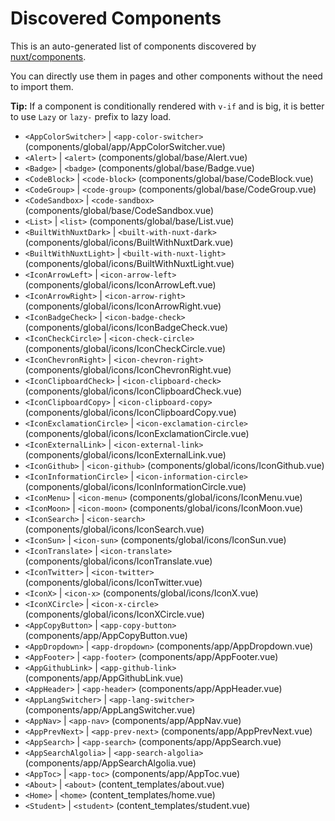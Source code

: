 # Discovered Components

This is an auto-generated list of components discovered by [nuxt/components](https://github.com/nuxt/components).

You can directly use them in pages and other components without the need to import them.

**Tip:** If a component is conditionally rendered with `v-if` and is big, it is better to use `Lazy` or `lazy-` prefix to lazy load.

- `<AppColorSwitcher>` | `<app-color-switcher>` (components/global/app/AppColorSwitcher.vue)
- `<Alert>` | `<alert>` (components/global/base/Alert.vue)
- `<Badge>` | `<badge>` (components/global/base/Badge.vue)
- `<CodeBlock>` | `<code-block>` (components/global/base/CodeBlock.vue)
- `<CodeGroup>` | `<code-group>` (components/global/base/CodeGroup.vue)
- `<CodeSandbox>` | `<code-sandbox>` (components/global/base/CodeSandbox.vue)
- `<List>` | `<list>` (components/global/base/List.vue)
- `<BuiltWithNuxtDark>` | `<built-with-nuxt-dark>` (components/global/icons/BuiltWithNuxtDark.vue)
- `<BuiltWithNuxtLight>` | `<built-with-nuxt-light>` (components/global/icons/BuiltWithNuxtLight.vue)
- `<IconArrowLeft>` | `<icon-arrow-left>` (components/global/icons/IconArrowLeft.vue)
- `<IconArrowRight>` | `<icon-arrow-right>` (components/global/icons/IconArrowRight.vue)
- `<IconBadgeCheck>` | `<icon-badge-check>` (components/global/icons/IconBadgeCheck.vue)
- `<IconCheckCircle>` | `<icon-check-circle>` (components/global/icons/IconCheckCircle.vue)
- `<IconChevronRight>` | `<icon-chevron-right>` (components/global/icons/IconChevronRight.vue)
- `<IconClipboardCheck>` | `<icon-clipboard-check>` (components/global/icons/IconClipboardCheck.vue)
- `<IconClipboardCopy>` | `<icon-clipboard-copy>` (components/global/icons/IconClipboardCopy.vue)
- `<IconExclamationCircle>` | `<icon-exclamation-circle>` (components/global/icons/IconExclamationCircle.vue)
- `<IconExternalLink>` | `<icon-external-link>` (components/global/icons/IconExternalLink.vue)
- `<IconGithub>` | `<icon-github>` (components/global/icons/IconGithub.vue)
- `<IconInformationCircle>` | `<icon-information-circle>` (components/global/icons/IconInformationCircle.vue)
- `<IconMenu>` | `<icon-menu>` (components/global/icons/IconMenu.vue)
- `<IconMoon>` | `<icon-moon>` (components/global/icons/IconMoon.vue)
- `<IconSearch>` | `<icon-search>` (components/global/icons/IconSearch.vue)
- `<IconSun>` | `<icon-sun>` (components/global/icons/IconSun.vue)
- `<IconTranslate>` | `<icon-translate>` (components/global/icons/IconTranslate.vue)
- `<IconTwitter>` | `<icon-twitter>` (components/global/icons/IconTwitter.vue)
- `<IconX>` | `<icon-x>` (components/global/icons/IconX.vue)
- `<IconXCircle>` | `<icon-x-circle>` (components/global/icons/IconXCircle.vue)
- `<AppCopyButton>` | `<app-copy-button>` (components/app/AppCopyButton.vue)
- `<AppDropdown>` | `<app-dropdown>` (components/app/AppDropdown.vue)
- `<AppFooter>` | `<app-footer>` (components/app/AppFooter.vue)
- `<AppGithubLink>` | `<app-github-link>` (components/app/AppGithubLink.vue)
- `<AppHeader>` | `<app-header>` (components/app/AppHeader.vue)
- `<AppLangSwitcher>` | `<app-lang-switcher>` (components/app/AppLangSwitcher.vue)
- `<AppNav>` | `<app-nav>` (components/app/AppNav.vue)
- `<AppPrevNext>` | `<app-prev-next>` (components/app/AppPrevNext.vue)
- `<AppSearch>` | `<app-search>` (components/app/AppSearch.vue)
- `<AppSearchAlgolia>` | `<app-search-algolia>` (components/app/AppSearchAlgolia.vue)
- `<AppToc>` | `<app-toc>` (components/app/AppToc.vue)
- `<About>` | `<about>` (content_templates/about.vue)
- `<Home>` | `<home>` (content_templates/home.vue)
- `<Student>` | `<student>` (content_templates/student.vue)

